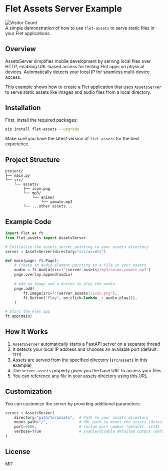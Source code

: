 # Flet Assets Server Example
![Visitor Count](https://profile-counter.glitch.me/AssetsServer/count.svg)<br>
A simple demonstration of how to use `flet-assets` to serve static files in your Flet applications.

## Overview

AssetsServer simplifies mobile development by serving local files over HTTP, enabling URL-based access for testing Flet apps on physical devices. Automatically detects your local IP for seamless multi-device access.

This example shows how to create a Flet application that uses `AssetsServer` to serve static assets like images and audio files from a local directory.

## Installation

First, install the required packages:

```bash
pip install flet-assets --upgrade
```

Make sure you have the latest version of `flet-assets` for the best experience.

## Project Structure

```
project/
├── main.py
└── src/
    └── assets/
        ├── icon.png
        └── mp3/
            └── anime/
                └── yamate.mp3
        └── ...other assets...
```

## Example Code

```python
import flet as ft
from flet_assets import AssetsServer

# Initialize the assets server pointing to your assets directory
server = AssetsServer(directory="src/assets")

def main(page: ft.Page):
    # Create an audio element pointing to a file in your assets
    audio = ft.Audio(src=f"{server.assets}/mp3/anime/yamate.mp3")
    page.overlay.append(audio)
    
    # Add an image and a button to play the audio
    page.add(
        ft.Image(src=f"{server.assets}/icon.png"),
        ft.Button("Play", on_click=lambda _: audio.play()),
    )

# Start the Flet app
ft.app(main)
```

## How It Works

1. `AssetsServer` automatically starts a FastAPI server on a separate thread
2. It detects your local IP address and chooses an available port (default: 1111)
3. Assets are served from the specified directory (`src/assets` in this example)
4. The `server.assets` property gives you the base URL to access your files
5. You can reference any file in your assets directory using this URL

## Customization

You can customize the server by providing additional parameters:

```python
server = AssetsServer(
    directory="path/to/assets",  # Path to your assets directory
    mount_path="/",              # URL path to mount the assets (default: /)
    port=3000,                   # Custom port number (default: 1111)
    verbose=True                 # Enable/disable detailed output (default: True)
)
```

## License

MIT
